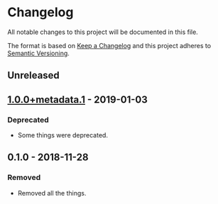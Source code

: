 # Changelog
All notable changes to this project will be documented in this file.

The format is based on [Keep a Changelog](http://keepachangelog.com/en/1.0.0/)
and this project adheres to [Semantic Versioning](http://semver.org/spec/v2.0.0.html).

## Unreleased

## [1.0.0+metadata.1] - 2019-01-03
### Deprecated
- Some things were deprecated.

## 0.1.0 - 2018-11-28
### Removed
- Removed all
  the things.

[Unreleased]: https://github.com/conjurinc/evoke/compare/v1.0.0+metadata.1-rc123...HEAD
[1.0.0+metadata.1]: https://github.com/conjurinc/evoke/compare/v1.0.0...v1.0.0+metadata.1
[1.0.0]: https://github.com/conjurinc/evoke/compare/v0.1.0...v1.0.0
